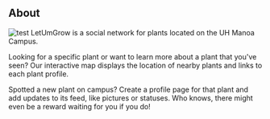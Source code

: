 ## About
![test](https://github.com/LetUmGrow/LetUmGrow.github.io/tree/master/images/blacktocat.png?raw=tru "testimage")
LetUmGrow is a social network for plants located on the UH Manoa Campus.

Looking for a specific plant or want to learn more about a plant that you've seen? Our interactive map displays the location of nearby plants and links to each plant profile.

Spotted a new plant on campus? Create a profile page for that plant and add updates to its feed, like pictures or statuses. Who knows, there might even be a reward waiting for you if you do!

